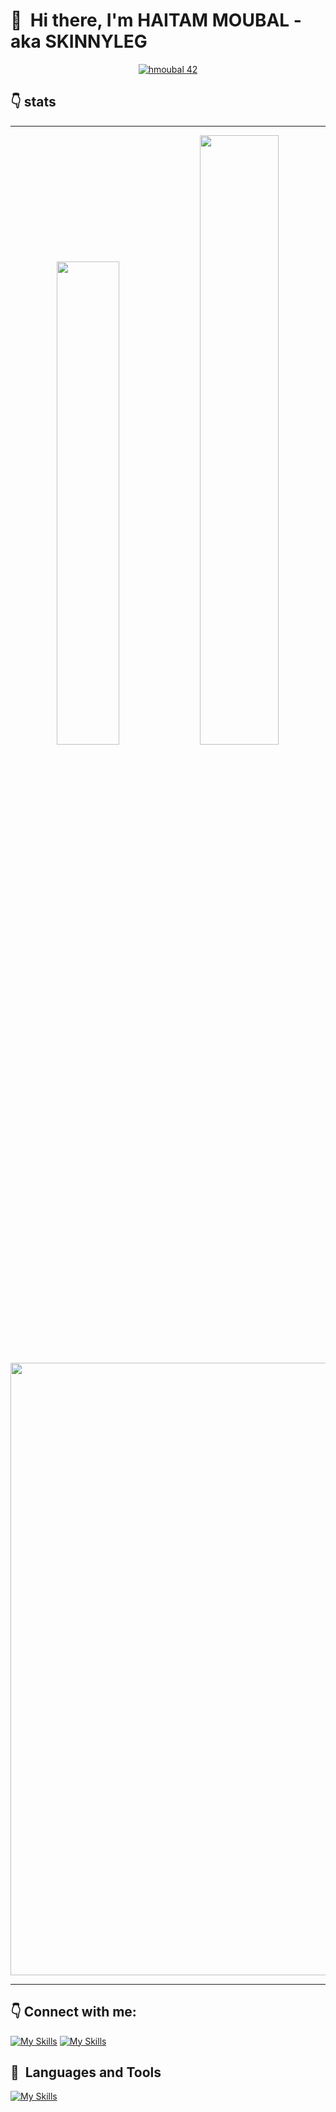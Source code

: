 <!--
**skinnyleg/skinnyleg** is a ✨ _special_ ✨ repository because its `README.md` (this file) appears on your GitHub profile.

Here are some ideas to get you started:

- 🔭 I’m currently working on ...
- 🌱 I’m currently learning ...
- 👯 I’m looking to collaborate on ...
- 🤔 I’m looking for help with ...
- 💬 Ask me about ...
- 📫 How to reach me: ...
- 😄 Pronouns: ...
- ⚡ Fun fact: ...
-->

# 👋 &nbsp;Hi there, I'm HAITAM MOUBAL - aka SKINNYLEG


<p align="center">
<a href=""><img src="https://badge.mediaplus.ma/binary/hmoubal" alt="hmoubal 42" align="center" style="left: 50%"/></a>
 </p>

## 👇 stats

---

<p align="center">
  <img width="44.5%" src="https://awesome-github-stats.azurewebsites.net/user-stats/skinnyleg?cardType=github" />
  <img width="50%" src="https://github-readme-streak-stats.herokuapp.com/?user=skinnyleg&" />
</p>

<p>
<img width="980" src="https://github-profile-summary-cards.vercel.app/api/cards/profile-details?username=skinnyleg&hide_border=true" />
</p>

---

## 👇 Connect with me:

[![My Skills](https://skillicons.dev/icons?i=twitter)](https://twitter.com/ghalmi_mohcine)
[![My Skills](https://skillicons.dev/icons?i=linkedin)](https://www.linkedin.com/in/haitam-moubal-556196240/)


## 🧰 &nbsp;Languages and Tools
 
[![My Skills](https://skillicons.dev/icons?i=bash,c,cpp,css,discord,docker,git,github,html,js,linkedin,lua,neovim,nestjs,nextjs,nginx,nodejs,postman,postgres,prisma,py,react,stackoverflow,tailwind,ts,vim,vscode)](https://skillicons.dev)

<!-- <h3> Support:</h3> -->
<!--<a href=""> <img align="left" src="https://cdn.buymeacoffee.com/buttons/v2/default-yellow.png" height="50" width="210" alt="mohcineghalmi" /></a>-->

<!-- <a href='https://www.buymeacoffee.com/mohcineghalmi' target='_blank'><img height='36' style='border:0px;height:36px;' src='https://cdn.ko-fi.com/cdn/kofi1.png?v=3' border='0' alt='Buy Me a Coffee at ko-fi.com' /></a> -->
